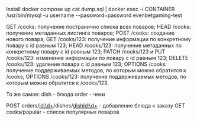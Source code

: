 Install
docker compose up
cat dump.sql | docker exec -i CONTAINER /usr/bin/mysql -u username --password=password evenbetgaming-test

GET /cooks: получение постранично списка всех поваров;
HEAD /cooks: получение метаданных листинга поваров;
POST /cooks: создание нового повара;
GET /cooks/123: получение информации по конкретному повару с id равным 123;
HEAD /cooks/123: получение метаданных по конкретному повару с id равным 123;
PATCH /cooks/123 и PUT /cooks/123: изменение информации по повару с id равным 123;
DELETE /cooks/123: удаление повара с id равным 123;
OPTIONS /cooks: получение поддерживаемых методов, по которым можно обратится к /cooks;
OPTIONS /cooks/123: получение поддерживаемых методов, по которым можно обратится к /cooks/123.

То же самое:
dish - блюда
order - чеки

POST orders/<id:\d+>/dishes/<dishId:\d+> - добавление блюда к заказу
GET cooks/popular - список популярных поваров